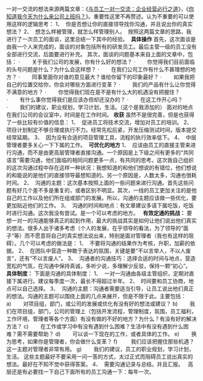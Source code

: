 一对一交流的想法来源两篇文章：《<a href="http://www.36kr.com/p/151617.html">与员工一对一交流：企业经营必行之道</a>》，《<a href="http://www.36kr.com/p/148857.html">你知道我今天为什么来公司上班吗？</a>》。重要性这里不再赘述。认为不重要的可以使用这样的逻辑思考：
1、&nbsp; 你是否想让你的直接领导找你沟通，并且说出你的真实想法？
2、 &nbsp;想怎么样被管理，就怎么样管理别人。
&nbsp;按照这两篇文章的思路，我进行了一次员工的面谈，这里总结一下其中的经验。
&nbsp;**具体操作**
首先，这次面谈是由我一个人来完成的，面谈的对象包括所有的研发员工。最后主管一级的员工没有全部进行交流，后面要进行补充。
其次，面谈的问题基本来自上面的文章中，包括：
·&nbsp;&nbsp;&nbsp;&nbsp;&nbsp;&nbsp;&nbsp;&nbsp;关于我们公司的发展，你有什么好的想法？
·&nbsp;&nbsp;&nbsp;&nbsp;&nbsp;&nbsp;&nbsp;&nbsp;你觉得我们目前面临的头号问题是什么？为什么会这样想？
·&nbsp;&nbsp;&nbsp;&nbsp;&nbsp;&nbsp;&nbsp;&nbsp;在我们公司工作有什么不甚理想的地方？
·&nbsp;&nbsp;&nbsp;&nbsp;&nbsp;&nbsp;&nbsp;&nbsp;同事里面你对谁的意见最大？谁给你留下的印象最好？
·&nbsp;&nbsp;&nbsp;&nbsp;&nbsp;&nbsp;&nbsp;&nbsp;如果我把自己的位置交给你，你会对哪些方面进行变革？
·&nbsp;&nbsp;&nbsp;&nbsp;&nbsp;&nbsp;&nbsp;&nbsp;我们的产品有什么让你觉得不满意的地方？
·&nbsp;&nbsp;&nbsp;&nbsp;&nbsp;&nbsp;&nbsp;&nbsp;你觉得我们现在是不是有什么大的机遇没有把握住？
·&nbsp;&nbsp;&nbsp;&nbsp;&nbsp;&nbsp;&nbsp;&nbsp;有什么事你觉得我们是应该办但却还没办的？
·&nbsp;&nbsp;&nbsp;&nbsp;&nbsp;&nbsp;&nbsp;&nbsp;在这工作开心吗？
·&nbsp;&nbsp;&nbsp;&nbsp;&nbsp;&nbsp;&nbsp;&nbsp;我们的建议，职业规划，学习计划，生活。（这个是我添加的）
面对的地点在我们公司的会议室中，时间是在工作时间。
**收获**
虽然不是很完善，但是也获得了一些比较有价值的信息：
1、&nbsp; 促进员工将技术交流，增加对员工的培训。
2、&nbsp; 项目计划制定不够合理或执行不力。经常先松后紧，开发压缩测试时间，版本提交经常延期。
3、&nbsp; 因为没有合适的项目管理工具，流程的执行效率低下。
4、&nbsp; 中层管理者要多关心一下下属的工作。
&nbsp;**可优化的地方**
1、&nbsp; 应该由员工的直接主管来进行沟通，而不是由更高层管理者直接沟通。一个原因是上下级之间有更多的“共同语言”需要沟通，他们面临的相同问题更多一点，有共同的思考。这次我自己组织的这次沟通过程中存在这样一种状况：我想知道的和他们想说的有错位，他们想说的和能说的是他们的直接领导最想知道的。另一个原因是，人数太多，沟通也很耗时间。
2、&nbsp; 沟通的主题：这次基本按照上面的一些问题来进行沟通。首先这些问题有好几个差不多是重复的，或者区别不明显。其次，一线的员工更加关注的是他自己的工作以及他们所在组或部门的发展。所以，沟通的主题应该做一些优化，要更加贴近他们的工作。
3、&nbsp; 沟通的时间和地点：有文章建议多请下属吃饭，吃饭时进行沟通。这次我没有尝试。是一个可以考虑的地方。
&nbsp;
**有效定通的挑战：**
要想一对一的沟通能够真正的起到作用，最大的挑战其实是如何让他们说出他们真实的想法。很多人出于诸多考虑（个人的发展，在乎领导的看法，为了领导的“面子”等）而不愿意将自己的真实想法说出来，特别是面对管理者（我也有这样的阻碍）。几个可以考虑的做法是：
1、&nbsp; 不要将沟通的结果作为考核，升职，加薪的依据。
2、&nbsp; 在团队中营造一种敢于表达的氛围，关键是要“不以言举人，不以人废言”，还有“不以言废人”。
3、&nbsp; 沟通者的沟通技巧：选择合适的时间与地点，营造宽松的气氛，在沟通中保持真诚，多听少说，多理解少反驳，保持一颗“初心”。
&nbsp;
**具体制度：**
下面是沟通的具体制度：
1、&nbsp; 一对一沟通由各级主管组织，定期对直接下属进行。建议每季度一次，最长不得超过半年。
2、&nbsp; 时间要和员工协商，地点可以自己选择。
3、&nbsp; 沟通的主题：沟通者需要适当引导，让员工说出他们真正的想法。沟通的主题可以围绕上面的几点来展开，但是不限于此。主要包括：
a)&nbsp;&nbsp;&nbsp;&nbsp;&nbsp;&nbsp;&nbsp;&nbsp;对项目组，部门，或公司的发展或优化有没有好的想法或建议？
b)&nbsp;&nbsp;&nbsp;&nbsp;&nbsp;&nbsp;&nbsp;&nbsp;我们在项目组，部门，公司的管理上（包括开发流程，管理制度，氛围，员工福利，工作环境，管理者等各个方面）有没有做的不好的地方？为什么？有没有好的解决方法？
c)&nbsp;&nbsp;&nbsp;&nbsp;&nbsp;&nbsp;&nbsp;&nbsp;在工作或学习中有没有遇到什么困难？生活中有没有遇到什么困难？需不需要帮助？
d)&nbsp;&nbsp;&nbsp;&nbsp;&nbsp;&nbsp;&nbsp;&nbsp;可以谈一下现在的工作，或者具体的工作。
e)&nbsp;&nbsp;&nbsp;&nbsp;&nbsp;&nbsp;&nbsp;&nbsp;换为思考，如果你是管理者，你会做什么变革？
f)&nbsp;&nbsp;&nbsp;&nbsp;&nbsp;&nbsp;&nbsp;&nbsp;&nbsp;我们应该把握住那些机遇？这一主题对管理者非常有用。
g)&nbsp;&nbsp;&nbsp;&nbsp;&nbsp;&nbsp;&nbsp;&nbsp;我们的建议，员工的职业规划，学习计划，生活。
这些主题最好不要采用一问一答的方式，太过正式而阻碍员工说出真实的想法。最好在不知不觉中获得答案。
4、&nbsp; 需要沟通记录与总结。并且汇报。
&nbsp;
高层还是有必要找一下自己下面所有的员工沟通一下：每年一次。